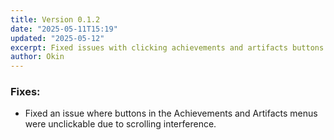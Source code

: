 ```yaml
---
title: Version 0.1.2
date: "2025-05-11T15:19"
updated: "2025-05-12"
excerpt: Fixed issues with clicking achievements and artifacts buttons
author: Okin
---
```


### Fixes:
- Fixed an issue where buttons in the Achievements and Artifacts menus were unclickable due to scrolling interference.

